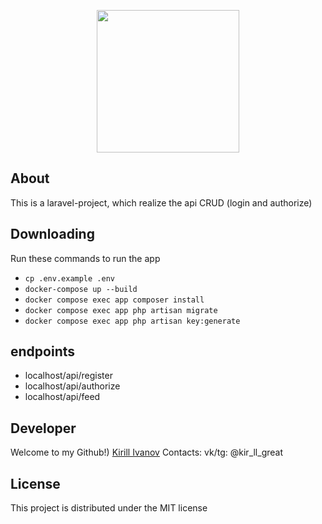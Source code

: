 <p align="center">
      <img src="[https://i.ibb.co/hVBLR6L/Pavuk.jpg](https://sun9-77.userapi.com/impg/639aaSPXHrVW0IGOwLpByNumDmSCc0s_5PbLfQ/8U890j59bxM.jpg?size=1280x1280&quality=95&sign=20bf3364f1285e2a7a721ea2c2f887da&type=album)" width="228">
</p>

## About

This is a laravel-project, which realize the api CRUD (login and authorize)

## Downloading

Run these commands to run the app
* ```cp .env.example .env```
* ```docker-compose up --build```
* ```docker compose exec app composer install```
* ```docker compose exec app php artisan migrate```
* ```docker compose exec app php artisan key:generate```


## endpoints
* localhost/api/register
* localhost/api/authorize
* localhost/api/feed


## Developer

Welcome to my Github!) [Kirill Ivanov](https://github.com/Kirushik-kir)
Contacts:
vk/tg: @kir_ll_great


## License

This project is distributed under the MIT license
